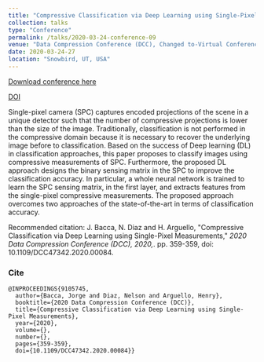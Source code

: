 ```yaml
---
title: "Compressive Classification via Deep Learning using Single-Pixel Measurements"
collection: talks
type: "Conference"
permalink: /talks/2020-03-24-conference-09
venue: "Data Compression Conference (DCC), Changed to-Virtual Conference"
date: 2020-03-24-27
location: "Snowbird, UT, USA"
---
```


[Download conference here](https://nelson10.github.io/files/Conference09.pdf)

[DOI](https://10.1109/DCC47342.2020.00084)

Single-pixel camera (SPC) captures encoded projections of the scene in a unique detector such that the number of compressive projections is lower than the size of the image. Traditionally, classification is not performed in the compressive domain because it is necessary to recover the underlying image before to classification. Based on the success of Deep learning (DL) in classification approaches, this paper proposes to classify images using compressive measurements of SPC. Furthermore, the proposed DL approach designs the binary sensing matrix in the SPC to improve the classification accuracy. In particular, a whole neural network is trained to learn the SPC sensing matrix, in the first layer, and extracts features from the single-pixel compressive measurements. The proposed approach overcomes two approaches of the state-of-the-art in terms of classification accuracy.

Recommended citation: J. Bacca, N. Diaz and H. Arguello, "Compressive Classification via Deep Learning using Single-Pixel Measurements," <i>2020 Data Compression Conference (DCC), 2020,</i>. pp. 359-359,  doi: 10.1109/DCC47342.2020.00084.

### Cite
```
@INPROCEEDINGS{9105745,
  author={Bacca, Jorge and Diaz, Nelson and Arguello, Henry},
  booktitle={2020 Data Compression Conference (DCC)}, 
  title={Compressive Classification via Deep Learning using Single-Pixel Measurements}, 
  year={2020},
  volume={},
  number={},
  pages={359-359},
  doi={10.1109/DCC47342.2020.00084}}
```
